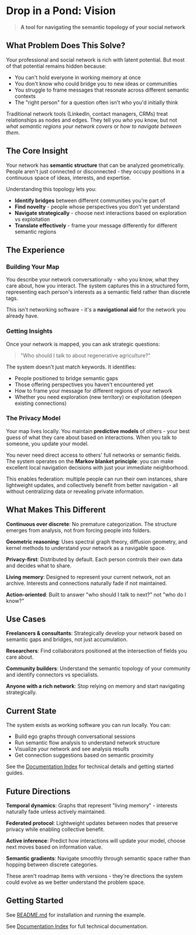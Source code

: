 # Drop in a Pond: Vision

> **A tool for navigating the semantic topology of your social network**

## What Problem Does This Solve?

Your professional and social network is rich with latent potential. But most of that potential remains hidden because:

- You can't hold everyone in working memory at once
- You don't know who could bridge you to new ideas or communities
- You struggle to frame messages that resonate across different semantic contexts
- The "right person" for a question often isn't who you'd initially think

Traditional network tools (LinkedIn, contact managers, CRMs) treat relationships as nodes and edges. They tell you *who* you know, but not *what semantic regions your network covers* or *how to navigate between them*.

## The Core Insight

Your network has **semantic structure** that can be analyzed geometrically. People aren't just connected or disconnected - they occupy positions in a continuous space of ideas, interests, and expertise.

Understanding this topology lets you:
- **Identify bridges** between different communities you're part of
- **Find novelty** - people whose perspectives you don't yet understand
- **Navigate strategically** - choose next interactions based on exploration vs exploitation
- **Translate effectively** - frame your message differently for different semantic regions

## The Experience

### Building Your Map

You describe your network conversationally - who you know, what they care about, how you interact. The system captures this in a structured form, representing each person's interests as a semantic field rather than discrete tags.

This isn't networking software - it's a **navigational aid** for the network you already have.

### Getting Insights

Once your network is mapped, you can ask strategic questions:

> "Who should I talk to about regenerative agriculture?"

The system doesn't just match keywords. It identifies:
- People positioned to bridge semantic gaps
- Those offering perspectives you haven't encountered yet
- How to frame your message for different regions of your network
- Whether you need exploration (new territory) or exploitation (deepen existing connections)

### The Privacy Model

Your map lives locally. You maintain **predictive models** of others - your best guess of what they care about based on interactions. When you talk to someone, you update your model.

You never need direct access to others' full networks or semantic fields. The system operates on the **Markov blanket principle**: you can make excellent local navigation decisions with just your immediate neighborhood.

This enables federation: multiple people can run their own instances, share lightweight updates, and collectively benefit from better navigation - all without centralizing data or revealing private information.

## What Makes This Different

**Continuous over discrete**: No premature categorization. The structure emerges from analysis, not from forcing people into folders.

**Geometric reasoning**: Uses spectral graph theory, diffusion geometry, and kernel methods to understand your network as a navigable space.

**Privacy-first**: Distributed by default. Each person controls their own data and decides what to share.

**Living memory**: Designed to represent your current network, not an archive. Interests and connections naturally fade if not maintained.

**Action-oriented**: Built to answer "who should I talk to next?" not "who do I know?"

## Use Cases

**Freelancers & consultants**: Strategically develop your network based on semantic gaps and bridges, not just accumulation.

**Researchers**: Find collaborators positioned at the intersection of fields you care about.

**Community builders**: Understand the semantic topology of your community and identify connectors vs specialists.

**Anyone with a rich network**: Stop relying on memory and start navigating strategically.

## Current State

The system exists as working software you can run locally. You can:
- Build ego graphs through conversational sessions
- Run semantic flow analysis to understand network structure
- Visualize your network and see analysis results
- Get connection suggestions based on semantic proximity

See the [Documentation Index](docs/INDEX.md) for technical details and getting started guides.

## Future Directions

**Temporal dynamics**: Graphs that represent "living memory" - interests naturally fade unless actively maintained.

**Federated protocol**: Lightweight updates between nodes that preserve privacy while enabling collective benefit.

**Active inference**: Predict how interactions will update your model, choose next moves based on information value.

**Semantic gradients**: Navigate smoothly through semantic space rather than hopping between discrete categories.

These aren't roadmap items with versions - they're directions the system could evolve as we better understand the problem space.

## Getting Started

See [README.md](README.md) for installation and running the example.

See [Documentation Index](docs/INDEX.md) for full technical documentation.

